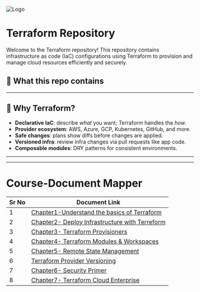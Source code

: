 

![Logo](.assets/logo.png)

# Terraform Repository

Welcome to the Terraform repository! This repository contains infrastructure as code (IaC) configurations using Terraform to provision and manage cloud resources efficiently and securely.

## 📌 What this repo contains



---

## 🔎 Why Terraform?

- **Declarative IaC**: describe *what* you want; Terraform handles the *how*.
- **Provider ecosystem**: AWS, Azure, GCP, Kubernetes, GitHub, and more.
- **Safe changes**: plans show diffs before changes are applied.
- **Versioned infra**: review infra changes via pull requests like app code.
- **Composable modules**: DRY patterns for consistent environments.

---


---

# Course-Document Mapper

| Sr No | Document Link |
| ------ | ------ |
| 1 | [Chapter1-Understand the basics of Terraform][PlDa] |
| 2 | [Chapter2- Deploy Infrastructure with Terreform][PlDb] |
| 3 | [Chapter3- Terraform Provisioners][PlDc] |
| 4 | [Chapter4- Terraform Modules & Workspaces][PlDd] |
| 5 | [Chapter5- Remote State Management][PlDe] |
| 6 | [Terraform Provider Versioning][PlDf] |
| 7 | [Chapter6- Security Primer][PlDg] |
| 8 | [Chapter7- Terraform Cloud Enterprise][PlDh] |


   [PlDa]: <./Chapter1-Understand the basics of Terraform/README.md>
   [PlDb]: <./resource-providers.md>   
   [PlDc]: <./provider-tiers.md>
   [PlDd]: <./github.md>
   [PlDe]: <./destroy.md>   
   [PlDf]: <./provider-versioning.md>
   [PlDg]: <./refresh.tf>
   [PlDh]: <./aws-provider-auth.md>
   
